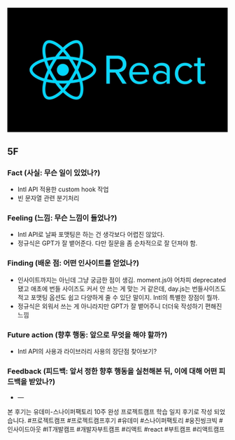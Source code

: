 ![img_react.png](../assets/img_react.png)

## 5F

### Fact (사실: 무슨 일이 있었나?)

- Intl API 적용한 custom hook 작업
- 빈 문자열 관련 분기처리

### Feeling (느낌: 무슨 느낌이 들었나?)

- Intl API로 날짜 포맷팅은 하는 건 생각보다 어렵진 않았다.
- 정규식은 GPT가 잘 뱉어준다. 다만 질문을 좀 순차적으로 잘 던져야 함.

### Finding (배운 점: 어떤 인사이트를 얻었나?)

- 인사이트까지는 아닌데 그냥 궁금한 점이 생김. moment.js야 어차피 deprecated 됐고 애초에 번들 사이즈도 커서 안 쓰는 게 맞는 거 같은데, day.js는 번들사이즈도 적고 포맷팅 옵션도 쉽고 다양하게 줄 수 있단 말이지. Intl의 특별한 장점이 뭘까.
- 정규식은 외워서 쓰는 게 아니라지만 GPT가 잘 뱉어주니 더더욱 작성하기 편해진 느낌

### Future action (향후 행동: 앞으로 무엇을 해야 할까?)

- Intl API의 사용과 라이브러리 사용의 장단점 찾아보기?

### Feedback (피드백: 앞서 정한 향후 행동을 실천해본 뒤, 이에 대해 어떤 피드백을 받았나?)

- —

본 후기는 유데미-스나이퍼팩토리 10주 완성 프로젝트캠프 학습 일지 후기로 작성 되었습니다. #프로젝트캠프 #프로젝트캠프후기 #유데미 #스나이퍼팩토리 #웅진씽크빅 #인사이드아웃 #IT개발캠프 #개발자부트캠프 #리액트 #react #부트캠프 #리액트캠프
